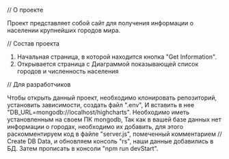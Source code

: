 

// О проекте 

Проект представляет собой сайт для получения информации о населении крупнейших городов мира.


// Состав проекта

1. Начальная страница, в которой находится кнопка "Get Information".
2. Открывается страница с Диаграммой показывающей список городов и численность населения


// Для разработчиков

Чтобы открыть данный проект, необходимо клонировать репозиторий, установить зависимости, создать файл ".env",
И вставить в нее "DB_URL=mongodb://localhost/highcharts". Необходимо иметь установленным на своем ПК mongodb,
Так как в вашей базе данных нет информации о городах, необходимо их добавить, для этого раскомментируем код
в файле "server.js", помеченный комментарием // Create DB Data, и обновляем консоль "rs", наши данные добавились
в БД.
Затем прописать в консоли "npm run devStart". 


















